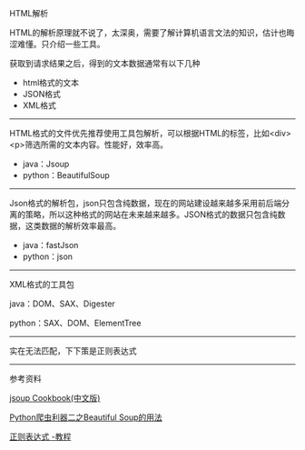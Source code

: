 HTML解析

HTML的解析原理就不说了，太深奥，需要了解计算机语言文法的知识，估计也晦涩难懂。只介绍一些工具。

获取到请求结果之后，得到的文本数据通常有以下几种

* html格式的文本
* JSON格式
* XML格式

---

HTML格式的文件优先推荐使用工具包解析，可以根据HTML的标签，比如&lt;div&gt;&lt;p&gt;筛选所需的文本内容。性能好，效率高。

* java：Jsoup
* python：BeautifulSoup

---

Json格式的解析包，json只包含纯数据，现在的网站建设越来越多采用前后端分离的策略，所以这种格式的网站在未来越来越多。JSON格式的数据只包含纯数据，这类数据的解析效率最高。

* java：fastJson
* python：json

---

XML格式的工具包

java：DOM、SAX、Digester

python：SAX、DOM、ElementTree

---

实在无法匹配，下下策是正则表达式

---

参考资料

[jsoup Cookbook\(中文版\)](http://www.open-open.com/jsoup/)

[Python爬虫利器二之Beautiful Soup的用法](https://cuiqingcai.com/1319.html)

[正则表达式 -教程](http://www.runoob.com/regexp/regexp-tutorial.html)



